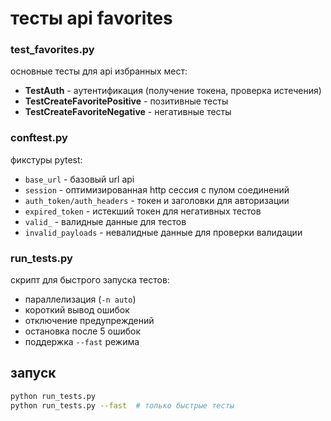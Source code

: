 # тесты api favorites

### test_favorites.py
основные тесты для api избранных мест:
- **TestAuth** - аутентификация (получение токена, проверка истечения)
- **TestCreateFavoritePositive** - позитивные тесты
- **TestCreateFavoriteNegative** - негативные тесты

### conftest.py  
фикстуры pytest:
- `base_url` - базовый url api
- `session` - оптимизированная http сессия с пулом соединений
- `auth_token/auth_headers` - токен и заголовки для авторизации
- `expired_token` - истекший токен для негативных тестов
- `valid_` - валидные данные для тестов
- `invalid_payloads` - невалидные данные для проверки валидации

### run_tests.py
скрипт для быстрого запуска тестов:
- параллелизация (`-n auto`)
- короткий вывод ошибок
- отключение предупреждений
- остановка после 5 ошибок
- поддержка `--fast` режима

## запуск
```bash
python run_tests.py
python run_tests.py --fast  # только быстрые тесты
```
